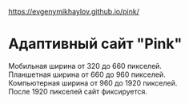 https://evgenymikhaylov.github.io/pink/
# Адаптивный сайт "Pink"
Мобильная ширина от 320 до 660 пикселей.  
Планшетная ширина от 660 до 960 пикселей.  
Компьютерная ширина от 960 до 1920 пикселей.  
После 1920 пикселей сайт фиксируется.
